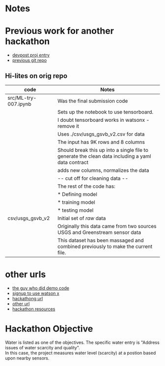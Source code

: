 
# Notes


# Previous work for another hackathon

* [devpost proj entry](https://devpost.com/software/virtual-sensors-for-water-level-prediction)
* [previous git repo](https://github.com/gdg-cloud-rtp-devpost-tf-2019/tf-hackathon)

## Hi-lites on orig repo

| code                 | Notes                                                                                             |
| -------------------- | ------------------------------------------------------------------------------------------------- |
| src/ML-try-007.ipynb | Was the final submission code                                                                     |
|                      | Sets up the notebook to use tensorboard.                                                          |
|                      | I doubt tensorboard works in watsonx - remove it                                                  |
|                      | Uses ./csv/usgs_gsvb_v2.csv for data                                                              |
|                      | The input has 9K rows and 8 columns                                                               |
|                      | Should break this up into a single file to generate the clean data including a yaml data contract |
|                      | adds new columns, normalizes the data                                                             |
|                      | -- cut off for cleaning data --                                                                   |
|                      |  The rest of the code has:                                                                        |
|                      |     * Defining model                                                                              |
|                      |     * training model                                                                              |
|                      |     * testing model                                                                               |
| csv/usgs_gsvb_v2     | Initial set of *raw* data                                                                         |
|                      | Originally this data came from two sources USGS and Greenstream sensor data                       |
|                      | This dataset has been massaged and combined previously to make the current file.                  |



# other urls

* [the guy who did demo code](https://github.com/nicknochnack)
* [signup to use watson x](https://dataplatform.cloud.ibm.com/wx)
* [hackathong url](https://developer.ibm.com/callforcode/events-register?slug=techxchange)
* [other url](https://compete.cfc-prod.skillsnetwork.site/competitions/call-for-code-at-ibm-techxchange)
* [hackathon resources](https://compete.cfc-prod.skillsnetwork.site/competitions/2023-call-for-code-global-challenge)

# Hackathon Objective

Water is listed as one of the objectives.  The specific water entry is "Address issues of water scarcity and quality".  
In this case, the project measures water level (scarcity) at a postion based upon nearby sensors.



